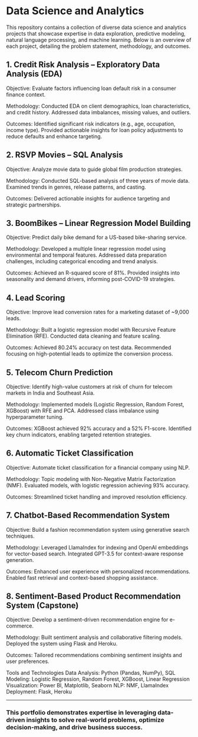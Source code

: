 # Data Science and Analytics
This repository contains a collection of diverse data science and analytics projects that showcase expertise in data exploration, predictive modeling, natural language processing, and machine learning. Below is an overview of each project, detailing the problem statement, methodology, and outcomes.

## 1. Credit Risk Analysis – Exploratory Data Analysis (EDA)
Objective: Evaluate factors influencing loan default risk in a consumer finance context.

Methodology:
Conducted EDA on client demographics, loan characteristics, and credit history.
Addressed data imbalances, missing values, and outliers.

Outcomes:
Identified significant risk indicators (e.g., age, occupation, income type).
Provided actionable insights for loan policy adjustments to reduce defaults and enhance targeting.

## 2. RSVP Movies – SQL Analysis
Objective: Analyze movie data to guide global film production strategies.

Methodology:
Conducted SQL-based analysis of three years of movie data.
Examined trends in genres, release patterns, and casting.

Outcomes:
Delivered actionable insights for audience targeting and strategic partnerships.

## 3. BoomBikes – Linear Regression Model Building
Objective: Predict daily bike demand for a US-based bike-sharing service.

Methodology:
Developed a multiple linear regression model using environmental and temporal features.
Addressed data preparation challenges, including categorical encoding and trend analysis.

Outcomes:
Achieved an R-squared score of 81%.
Provided insights into seasonality and demand drivers, informing post-COVID-19 strategies.

## 4. Lead Scoring
Objective: Improve lead conversion rates for a marketing dataset of ~9,000 leads.

Methodology:
Built a logistic regression model with Recursive Feature Elimination (RFE).
Conducted data cleaning and feature scaling.

Outcomes:
Achieved 80.24% accuracy on test data.
Recommended focusing on high-potential leads to optimize the conversion process.

## 5. Telecom Churn Prediction
Objective: Identify high-value customers at risk of churn for telecom markets in India and Southeast Asia.

Methodology:
Implemented models (Logistic Regression, Random Forest, XGBoost) with RFE and PCA.
Addressed class imbalance using hyperparameter tuning.

Outcomes:
XGBoost achieved 92% accuracy and a 52% F1-score.
Identified key churn indicators, enabling targeted retention strategies.

## 6. Automatic Ticket Classification
Objective: Automate ticket classification for a financial company using NLP.

Methodology:
Topic modeling with Non-Negative Matrix Factorization (NMF).
Evaluated models, with logistic regression achieving 93% accuracy.

Outcomes:
Streamlined ticket handling and improved resolution efficiency.

## 7. Chatbot-Based Recommendation System
Objective: Build a fashion recommendation system using generative search techniques.

Methodology:
Leveraged LlamaIndex for indexing and OpenAI embeddings for vector-based search.
Integrated GPT-3.5 for context-aware response generation.

Outcomes:
Enhanced user experience with personalized recommendations.
Enabled fast retrieval and context-based shopping assistance.

## 8. Sentiment-Based Product Recommendation System (Capstone)
Objective: Develop a sentiment-driven recommendation engine for e-commerce.

Methodology:
Built sentiment analysis and collaborative filtering models.
Deployed the system using Flask and Heroku.

Outcomes:
Tailored recommendations combining sentiment insights and user preferences.

Tools and Technologies
Data Analysis: Python (Pandas, NumPy), SQL
Modeling: Logistic Regression, Random Forest, XGBoost, Linear Regression
Visualization: Power BI, Matplotlib, Seaborn
NLP: NMF, LlamaIndex
Deployment: Flask, Heroku


-----
### This portfolio demonstrates expertise in leveraging data-driven insights to solve real-world problems, optimize decision-making, and drive business success.
